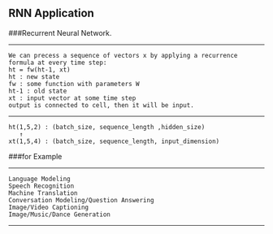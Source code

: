 ## RNN Application

###Recurrent Neural Network.
*****
    We can precess a sequence of vectors x by applying a recurrence
    formula at every time step:
    ht = fw(ht-1, xt)
    ht : new state
    fw : some function with parameters W
    ht-1 : old state
    xt : input vector at some time step
    output is connected to cell, then it will be input.
*****
    ht(1,5,2) : (batch_size, sequence_length ,hidden_size)
       ↑
    xt(1,5,4) : (batch_size, sequence_length, input_dimension)

###for Example
*****
    Language Modeling
    Speech Recognition
    Machine Translation
    Conversation Modeling/Question Answering
    Image/Video Captioning
    Image/Music/Dance Generation
*****
